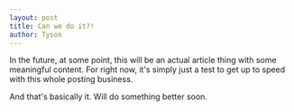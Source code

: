 ```yaml
---
layout: post
title: Can we do it?!
author: Tyson
---
```


In the future, at some point, this will be an actual article thing with some meaningful content.  For right now, it's simply just a test to get up to speed with this whole posting business.

And that's basically it.  Will do something better soon.
